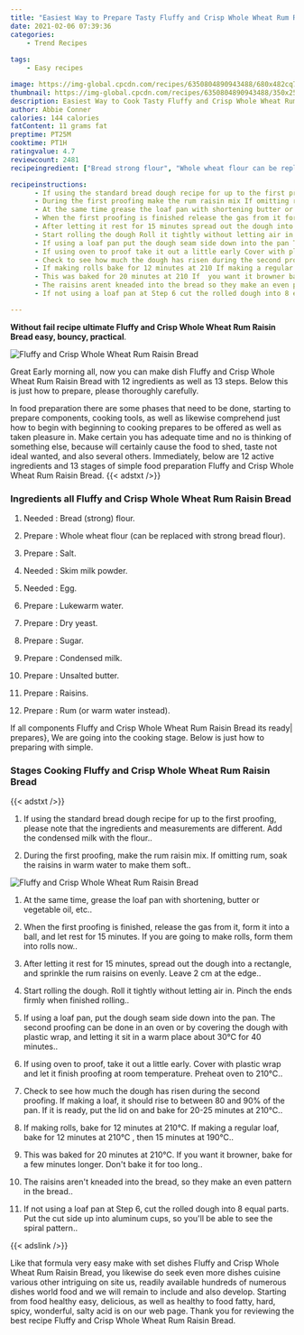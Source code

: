 ```yaml
---
title: "Easiest Way to Prepare Tasty Fluffy and Crisp Whole Wheat Rum Raisin Bread"
date: 2021-02-06 07:39:36
categories:
    - Trend Recipes
    
tags:
    - Easy recipes

image: https://img-global.cpcdn.com/recipes/6350804890943488/680x482cq70/fluffy-and-crisp-whole-wheat-rum-raisin-bread-recipe-main-photo.jpg
thumbnail: https://img-global.cpcdn.com/recipes/6350804890943488/350x250cq70/fluffy-and-crisp-whole-wheat-rum-raisin-bread-recipe-main-photo.jpg
description: Easiest Way to Cook Tasty Fluffy and Crisp Whole Wheat Rum Raisin Bread with 12 ingredients and 13 stages of easy cooking.
author: Abbie Conner
calories: 144 calories
fatContent: 11 grams fat
preptime: PT25M
cooktime: PT1H
ratingvalue: 4.7
reviewcount: 2481
recipeingredient: ["Bread strong flour", "Whole wheat flour can be replaced with strong bread flour", "Salt", "Skim milk powder", "Egg", "Lukewarm water", "Dry yeast", "Sugar", "Condensed milk", "Unsalted butter", "Raisins", "Rum or warm water instead"]

recipeinstructions: 
      - If using the standard bread dough recipe for up to the first proofing please note that the ingredients and measurements are different Add the condensed milk with the flour 
      - During the first proofing make the rum raisin mix If omitting rum soak the raisins in warm water to make them soft 
      - At the same time grease the loaf pan with shortening butter or vegetable oil etc 
      - When the first proofing is finished release the gas from it form it into a ball and let rest for 15 minutes If you are going to make rolls form them into rolls now 
      - After letting it rest for 15 minutes spread out the dough into a rectangle and sprinkle the rum raisins on evenly Leave 2 cm at the edge 
      - Start rolling the dough Roll it tightly without letting air in Pinch the ends firmly when finished rolling 
      - If using a loaf pan put the dough seam side down into the pan The second proofing can be done in an oven or by covering the dough with plastic wrap and letting it sit in a warm place about 30 for 40 minutes 
      - If using oven to proof take it out a little early Cover with plastic wrap and let it finish proofing at room temperature Preheat oven to 210 
      - Check to see how much the dough has risen during the second proofing If making a loaf it should rise to between 80 and 90 of the pan If it is ready put the lid on and bake for 2025 minutes at 210 
      - If making rolls bake for 12 minutes at 210 If making a regular loaf bake for 12 minutes at 210  then 15 minutes at 190 
      - This was baked for 20 minutes at 210 If  you want it browner bake for a few minutes longer Dont bake it for too long 
      - The raisins arent kneaded into the bread so they make an even pattern in the bread 
      - If not using a loaf pan at Step 6 cut the rolled dough into 8 equal parts Put the cut side up into aluminum cups so youll be able to see the spiral pattern

---
```




**Without fail recipe ultimate Fluffy and Crisp Whole Wheat Rum Raisin Bread easy, bouncy, practical**. 


![Fluffy and Crisp Whole Wheat Rum Raisin Bread](https://img-global.cpcdn.com/recipes/6350804890943488/680x482cq70/fluffy-and-crisp-whole-wheat-rum-raisin-bread-recipe-main-photo.jpg "Fluffy and Crisp Whole Wheat Rum Raisin Bread")




Great Early morning all, now you can make dish Fluffy and Crisp Whole Wheat Rum Raisin Bread with 12 ingredients as well as 13 steps. Below this is just how to prepare, please thoroughly carefully.

In food preparation there are some phases that need to be done, starting to prepare components, cooking tools, as well as likewise comprehend just how to begin with beginning to cooking prepares to be offered as well as taken pleasure in. Make certain you has adequate time and no is thinking of something else, because will certainly cause the food to shed, taste not ideal wanted, and also several others. Immediately, below are 12 active ingredients and 13 stages of simple food preparation Fluffy and Crisp Whole Wheat Rum Raisin Bread.
{{< adstxt />}}

### Ingredients all Fluffy and Crisp Whole Wheat Rum Raisin Bread


1. Needed  : Bread (strong) flour.

1. Prepare  : Whole wheat flour (can be replaced with strong bread flour).

1. Prepare  : Salt.

1. Needed  : Skim milk powder.

1. Needed  : Egg.

1. Prepare  : Lukewarm water.

1. Prepare  : Dry yeast.

1. Prepare  : Sugar.

1. Prepare  : Condensed milk.

1. Prepare  : Unsalted butter.

1. Prepare  : Raisins.

1. Prepare  : Rum (or warm water instead).



If all components Fluffy and Crisp Whole Wheat Rum Raisin Bread its ready| prepares}, We are going into the cooking stage. Below is just how to preparing with simple.

### Stages Cooking Fluffy and Crisp Whole Wheat Rum Raisin Bread

{{< adstxt />}}


1. If using the standard bread dough recipe for up to the first proofing, please note that the ingredients and measurements are different. Add the condensed milk with the flour..



1. During the first proofing, make the rum raisin mix. If omitting rum, soak the raisins in warm water to make them soft..



![Fluffy and Crisp Whole Wheat Rum Raisin Bread](https://img-global.cpcdn.com/steps/6113767256489984/160x128cq70/fluffy-and-crisp-whole-wheat-rum-raisin-bread-recipe-step-2-photo.jpg" "Fluffy and Crisp Whole Wheat Rum Raisin Bread")



1. At the same time, grease the loaf pan with shortening, butter or vegetable oil, etc..



1. When the first proofing is finished, release the gas from it, form it into a ball, and let rest for 15 minutes. If you are going to make rolls, form them into rolls now..



1. After letting it rest for 15 minutes, spread out the dough into a rectangle, and sprinkle the rum raisins on evenly. Leave 2 cm at the edge..



1. Start rolling the dough. Roll it tightly without letting air in. Pinch the ends firmly when finished rolling..



1. If using a loaf pan, put the dough seam side down into the pan. The second proofing can be done in an oven or by covering the dough with plastic wrap, and letting it sit in a warm place about 30℃ for 40 minutes..



1. If using oven to proof, take it out a little early. Cover with plastic wrap and let it finish proofing at room temperature. Preheat oven to 210℃..



1. Check to see how much the dough has risen during the second proofing. If making a loaf, it should rise to between 80 and 90% of the pan. If it is ready, put the lid on and bake for 20-25 minutes at 210℃..



1. If making rolls, bake for 12 minutes at 210℃. If making a regular loaf, bake for 12 minutes at 210℃ , then 15 minutes at 190℃..



1. This was baked for 20 minutes at 210℃. If  you want it browner, bake for a few minutes longer. Don&#39;t bake it for too long..



1. The raisins aren&#39;t kneaded into the bread, so they make an even pattern in the bread..



1. If not using a loaf pan at Step 6, cut the rolled dough into 8 equal parts. Put the cut side up into aluminum cups, so you&#39;ll be able to see the spiral pattern..





{{< adslink />}}

Like that formula very easy make with set dishes Fluffy and Crisp Whole Wheat Rum Raisin Bread, you likewise do seek even more dishes cuisine various other intriguing on site us, readily available hundreds of numerous dishes world food and we will remain to include and also develop. Starting from food healthy easy, delicious, as well as healthy to food fatty, hard, spicy, wonderful, salty acid is on our web page. Thank you for reviewing the best recipe Fluffy and Crisp Whole Wheat Rum Raisin Bread.
